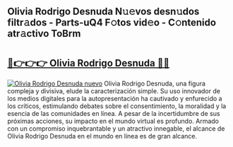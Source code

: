 ## Olivia Rodrigo Desnuda N𝚞𝚎vos desn𝚞dos filtr𝚊dos - Parts-uQ4 F𝚘tos vid𝚎o - C𝚘ntenido atr𝚊ctivo ToBrm

# <h2><a href="http://mbe38z7.tromn.icu/?c=Olivia+Rodrigo+Desnuda">🔗👉👉👉 Olivia Rodrigo Desnuda 🔗🔗</a></h2>

[![Olivia Rodrigo Desnuda nuevo](https://i.imgur.com/pEAQMta.gif)](http://mbe38z7.tromn.icu/?c=Olivia+Rodrigo+Desnuda)
Olivia Rodrigo Desnuda, una figura compleja y divisiva, elude la caracterización simple. Su uso innovador de los medios digitales para la autopresentación ha cautivado y enfurecido a los críticos, estimulando debates sobre el consentimiento, la moralidad y la esencia de las comunidades en línea. A pesar de la incertidumbre de sus próximas acciones, su impacto en el mundo virtual es profundo. Armado con un compromiso inquebrantable y un atractivo innegable, el alcance de Olivia Rodrigo Desnuda en el mundo en línea es de gran alcance.
